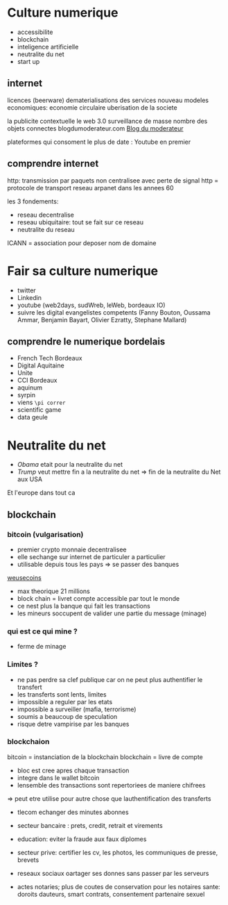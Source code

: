 # Culture numerique

- accessibilite
- blockchain
- inteligence artificielle
- neutralite du net
- start up

## internet

licences (beerware)
dematerialisations des services
nouveau modeles economiques: economie circulaire
uberisation de la societe

la publicite contextuelle
le web 3.0
surveillance de masse
nombre des objets connectes
blogdumoderateur.com
[Blog du moderateur](blogdumoderateur.com)

plateformes qui consoment le plus de date : Youtube en premier

## comprendre internet

http: transmission par paquets non centralisee avec perte de signal
http = protocole de transport
reseau arpanet dans les annees 60

les 3 fondements:

- reseau decentralise
- reseau ubiquitaire: tout se fait sur ce reseau
- neutralite du reseau

ICANN = association pour deposer nom de domaine

# Fair sa culture numerique

- twitter
- Linkedin
- youtube (web2days, sudWreb, leWeb, bordeaux IO)
- suivre les digital evangelistes competents
  (Fanny Bouton, Oussama Ammar, Benjamin Bayart, Olivier Ezratty, Stephane Mallard)

## comprendre le numerique bordelais

- French Tech Bordeaux
- Digital Aquitaine
- Unite
- CCI Bordeaux
- aquinum
- syrpin
- viens `\pi correr`
- scientific game
- data geule

# Neutralite du net

- _Obama_ etait pour la neutralite du net
- _Trump_ veut mettre fin a la neutralite du net
  => fin de la neutralite du Net aux USA

Et l'europe dans tout ca

## blockchain

### bitcoin (vulgarisation)

- premier crypto monnaie decentralisee
- elle sechange sur internet de particuler a particulier
- utilisable depuis tous les pays
  => se passer des banques

[weusecoins](weusecoins.com)

- max theorique 21 millions
- block chain = livret compte accessible par tout le monde
- ce nest plus la banque qui fait les transactions
- les mineurs soccupent de valider une partie du message (minage)

### qui est ce qui mine ?

- ferme de minage

### Limites ?

- ne pas perdre sa clef publique car on ne peut plus authentifier le transfert
- les transferts sont lents, limites
- impossible a reguler par les etats
- impossible a surveiller (mafia, terrorisme)
- soumis a beaucoup de speculation
- risque detre vampirise par les banques

### blockchaion

bitcoin = instanciation de la blockchain
blockchain = livre de compte

- bloc est cree apres chaque transaction
- integre dans le wallet bitcoin
- lensemble des transactions sont repertoriees de maniere chifrees

=> peut etre utilise pour autre chose que lauthentification des transferts

- tlecom echanger des minutes abonnes
- secteur bancaire : prets, credit, retrait et virements

- education: eviter la fraude aux faux diplomes
- secteur prive: certifier les cv, les photos, les communiques de presse, brevets
- reseaux sociaux oartager ses donnes sans passer par les serveurs
- actes notaries; plus de coutes de conservation pour les notaires
  sante: doroits dauteurs, smart contrats, consentement partenaire sexuel
